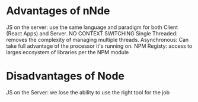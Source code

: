 # Advantages of nNde
  JS on the server: use the same language and paradigm for both Client (React Apps) and Server. 
  NO CONTEXT SWITCHING
  Single Threaded: removes the complexity of managing multiple threads.
  Asynchronous: Can take full advantage of the processor it's running on.
  NPM Registy: access to larges ecosystem of libraries per the NPM module

# Disadvantages of Node
  JS on the Server: we lose the ability to use the right tool for the job